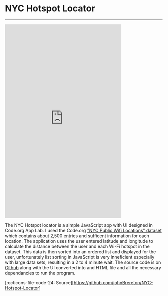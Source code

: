 # NYC Hotspot Locator
---

<iframe width="372" height="620" style="border: 0px;" src="https://studio.code.org/projects/applab/9Dz03zbi1JHIcJ2rHklY8a4pPKmypWLozo1iONFKGEw/embed"></iframe>

The NYC Hotspot locator is a simple JavaScript app with UI designed in Code.org App Lab.  I used the Code.org ["NYC Public Wifi Locations" dataset](https://github.com/johnBrereton/NYC-Hotspot-Locator/blob/main/NYC%20Public%20Wifi%20Locations.csv) which contains about 2,500 entries and sufficent information for each location.  The application uses the user entered latitude and longitude to calculate the distance between the user and each Wi-Fi hotspot in the dataset.  This data is then sorted into an ordered list and displayed for the user, unfortunately list sorting in JavaScript is very inneficient especially with large data sets, resulting in a 2 to 4 minute wait.  The source code is on [Github](https://github.com/johnBrereton/NYC-Hotspot-Locator) along with the UI converted into and HTML file and all the necessary dependancies to run the program.

[:octicons-file-code-24: Source][https://github.com/johnBrereton/NYC-Hotspot-Locator]